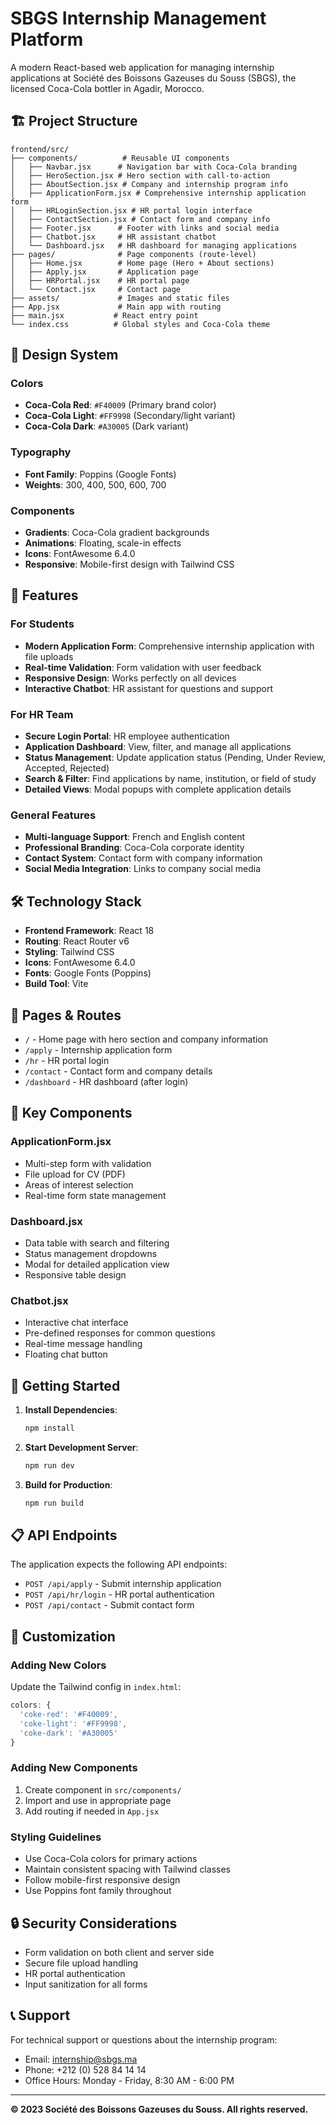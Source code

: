 # SBGS Internship Management Platform

A modern React-based web application for managing internship applications at Société des Boissons Gazeuses du Souss (SBGS), the licensed Coca-Cola bottler in Agadir, Morocco.

## 🏗️ Project Structure

```
frontend/src/
├── components/          # Reusable UI components
│   ├── Navbar.jsx      # Navigation bar with Coca-Cola branding
│   ├── HeroSection.jsx # Hero section with call-to-action
│   ├── AboutSection.jsx # Company and internship program info
│   ├── ApplicationForm.jsx # Comprehensive internship application form
│   ├── HRLoginSection.jsx # HR portal login interface
│   ├── ContactSection.jsx # Contact form and company info
│   ├── Footer.jsx      # Footer with links and social media
│   ├── Chatbot.jsx     # HR assistant chatbot
│   └── Dashboard.jsx   # HR dashboard for managing applications
├── pages/              # Page components (route-level)
│   ├── Home.jsx        # Home page (Hero + About sections)
│   ├── Apply.jsx       # Application page
│   ├── HRPortal.jsx    # HR portal page
│   └── Contact.jsx     # Contact page
├── assets/             # Images and static files
├── App.jsx             # Main app with routing
├── main.jsx           # React entry point
└── index.css          # Global styles and Coca-Cola theme
```

## 🎨 Design System

### Colors
- **Coca-Cola Red**: `#F40009` (Primary brand color)
- **Coca-Cola Light**: `#FF9998` (Secondary/light variant)
- **Coca-Cola Dark**: `#A30005` (Dark variant)

### Typography
- **Font Family**: Poppins (Google Fonts)
- **Weights**: 300, 400, 500, 600, 700

### Components
- **Gradients**: Coca-Cola gradient backgrounds
- **Animations**: Floating, scale-in effects
- **Icons**: FontAwesome 6.4.0
- **Responsive**: Mobile-first design with Tailwind CSS

## 🚀 Features

### For Students
- **Modern Application Form**: Comprehensive internship application with file uploads
- **Real-time Validation**: Form validation with user feedback
- **Responsive Design**: Works perfectly on all devices
- **Interactive Chatbot**: HR assistant for questions and support

### For HR Team
- **Secure Login Portal**: HR employee authentication
- **Application Dashboard**: View, filter, and manage all applications
- **Status Management**: Update application status (Pending, Under Review, Accepted, Rejected)
- **Search & Filter**: Find applications by name, institution, or field of study
- **Detailed Views**: Modal popups with complete application details

### General Features
- **Multi-language Support**: French and English content
- **Professional Branding**: Coca-Cola corporate identity
- **Contact System**: Contact form with company information
- **Social Media Integration**: Links to company social media

## 🛠️ Technology Stack

- **Frontend Framework**: React 18
- **Routing**: React Router v6
- **Styling**: Tailwind CSS
- **Icons**: FontAwesome 6.4.0
- **Fonts**: Google Fonts (Poppins)
- **Build Tool**: Vite

## 📱 Pages & Routes

- `/` - Home page with hero section and company information
- `/apply` - Internship application form
- `/hr` - HR portal login
- `/contact` - Contact form and company details
- `/dashboard` - HR dashboard (after login)

## 🎯 Key Components

### ApplicationForm.jsx
- Multi-step form with validation
- File upload for CV (PDF)
- Areas of interest selection
- Real-time form state management

### Dashboard.jsx
- Data table with search and filtering
- Status management dropdowns
- Modal for detailed application view
- Responsive table design

### Chatbot.jsx
- Interactive chat interface
- Pre-defined responses for common questions
- Real-time message handling
- Floating chat button

## 🔧 Getting Started

1. **Install Dependencies**:
   ```bash
   npm install
   ```

2. **Start Development Server**:
   ```bash
   npm run dev
   ```

3. **Build for Production**:
   ```bash
   npm run build
   ```

## 📋 API Endpoints

The application expects the following API endpoints:

- `POST /api/apply` - Submit internship application
- `POST /api/hr/login` - HR portal authentication
- `POST /api/contact` - Submit contact form

## 🎨 Customization

### Adding New Colors
Update the Tailwind config in `index.html`:
```javascript
colors: {
  'coke-red': '#F40009',
  'coke-light': '#FF9998',
  'coke-dark': '#A30005'
}
```

### Adding New Components
1. Create component in `src/components/`
2. Import and use in appropriate page
3. Add routing if needed in `App.jsx`

### Styling Guidelines
- Use Coca-Cola colors for primary actions
- Maintain consistent spacing with Tailwind classes
- Follow mobile-first responsive design
- Use Poppins font family throughout

## 🔒 Security Considerations

- Form validation on both client and server side
- Secure file upload handling
- HR portal authentication
- Input sanitization for all forms

## 📞 Support

For technical support or questions about the internship program:
- Email: internship@sbgs.ma
- Phone: +212 (0) 528 84 14 14
- Office Hours: Monday - Friday, 8:30 AM - 6:00 PM

---

**© 2023 Société des Boissons Gazeuses du Souss. All rights reserved.**
